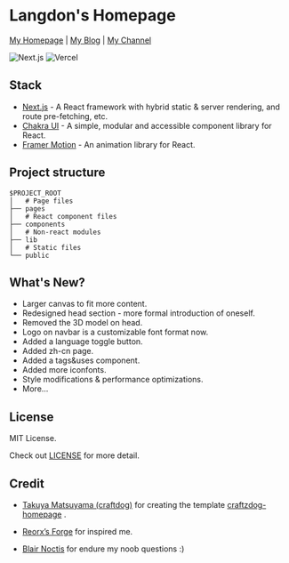 # Langdon's Homepage

[My Homepage](https://langdon.one/) | [My Blog](https://blog.langdon.one/) | [My Channel](https://t.me/sapphe1r0s)

<img src="https://img.shields.io/badge/Next.js-black?style=flat&logo=next.js&logoColor=white" alt="Next.js" /> <img src="https://img.shields.io/badge/Vercel-black?style=flat&logo=Vercel&logoColor=white" alt="Vercel" />

## Stack

- [Next.js](https://nextjs.org/) - A React framework with hybrid static & server rendering, and route pre-fetching, etc.
- [Chakra UI](https://chakra-ui.com/) - A simple, modular and accessible component library for React.
- [Framer Motion](https://www.framer.com/motion/) - An animation library for React.

## Project structure

```
$PROJECT_ROOT
│   # Page files
├── pages
│   # React component files
├── components
│   # Non-react modules
├── lib
│   # Static files
└── public
```

## What's New?

- Larger canvas to fit more content.
- Redesigned head section - more formal introduction of oneself.
- Removed the 3D model on head.
- Logo on navbar is a customizable font format now.
- Added a language toggle button.
- Added zh-cn page.
- Added a tags&uses component.
- Added more iconfonts.
- Style modifications & performance optimizations.
- More...

## License

MIT License.

Check out [LICENSE](./LICENSE) for more detail.

## Credit

- [Takuya Matsuyama (craftdog)](https://www.craftz.dog/) for creating the template [craftzdog-homepage](https://github.com/craftzdog/craftzdog-homepage) .

- [Reorx’s Forge](https://reorx.com/) for inspired me.

- [Blair Noctis](https://ncts.me/) for endure my noob questions :)
